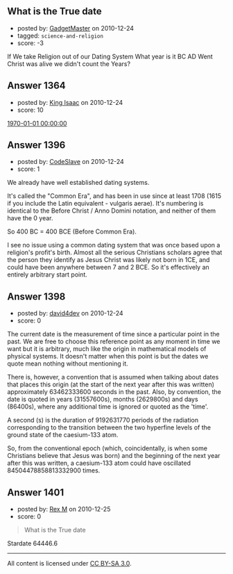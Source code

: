 ## What is the True date

- posted by: [GadgetMaster](https://stackexchange.com/users/-1/447-gadgetmaster) on 2010-12-24
- tagged: `science-and-religion`
- score: -3

If We take Religion out of our Dating System What year is it  BC AD  Went Christ was alive we didn't count the Years?


## Answer 1364

- posted by: [King Isaac](https://stackexchange.com/users/-1/31-king-isaac) on 2010-12-24
- score: 10

<p><a href="http://en.wikipedia.org/wiki/Unix_epoch" rel="nofollow">1970-01-01 00:00:00</a></p>



## Answer 1396

- posted by: [CodeSlave](https://stackexchange.com/users/-1/481-codeslave) on 2010-12-24
- score: 1

We already have well established dating systems. 

It's called the "Common Era", and has been in use since at least 1708 (1615 if you include the Latin equivalent - vulgaris aerae). It's numbering is identical to the Before Christ / Anno Domini notation, and neither of them have the 0 year.

So 400 BC = 400 BCE (Before Common Era).

I see no issue using a common dating system that was once based upon a religion's profit's birth. Almost all the serious Christians scholars agree that the person they identify as Jesus Christ was likely not born in 1CE, and could have been anywhere between 7 and 2 BCE. So it's effectively an entirely arbitrary start point.



## Answer 1398

- posted by: [david4dev](https://stackexchange.com/users/-1/339-david4dev) on 2010-12-24
- score: 0

The current date is the measurement of time since a particular point in the past. We are free to choose this reference point as any moment in time we want but it is arbitrary, much like the origin in mathematical models of physical systems. It doesn't matter when this point is but the dates we quote mean nothing without mentioning it.

There is, however, a convention that is assumed when talking about dates that places this origin (at the start of the next year after this was written) approximately 63462333600 seconds in the past. Also, by convention, the date is quoted in years (31557600s), months (2629800s) and days (86400s), where any additional time is ignored or quoted as the 'time'. 

A second (s) is the duration of 9192631770 periods of the radiation corresponding to the transition between the two hyperfine levels of the ground state of the caesium-133 atom.

So, from the conventional epoch (which, coincidentally, is when some Christians believe that Jesus was born) and the beginning of the next year after this was written, a caesium-133 atom could have oscillated 84504478858813332900 times.



## Answer 1401

- posted by: [Rex M](https://stackexchange.com/users/-1/324-rex-m) on 2010-12-25
- score: 0

>What is the True date

Stardate 64446.6



---

All content is licensed under [CC BY-SA 3.0](https://creativecommons.org/licenses/by-sa/3.0/).
